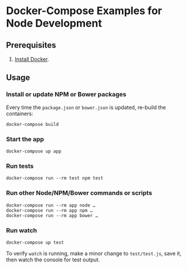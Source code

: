 # Docker-Compose Examples for Node Development

## Prerequisites

1. [Install Docker](https://www.docker.com/).

## Usage

### Install or update NPM or Bower packages

Every time the `package.json` or `bower.json` is updated, re-build the containers:

```
docker-compose build
```

### Start the app

```
docker-compose up app
```

### Run tests

```
docker-compose run --rm test npm test
```

### Run other Node/NPM/Bower commands or scripts

```
docker-compose run --rm app node …
docker-compose run --rm app npm …
docker-compose run --rm app bower …
```

### Run watch

```
docker-compose up test
```

To verify `watch` is running, make a minor change to `test/test.js`, save it, then watch the console for test output.
